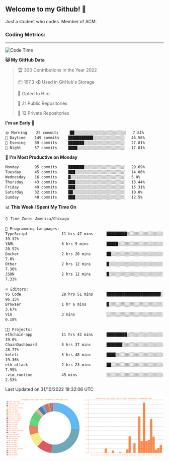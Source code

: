 ## Welcome to my Github! 👋

Just a student who codes. Member of ACM.

### Coding Metrics:

---

<!--START_SECTION:waka-->
![Code Time](http://img.shields.io/badge/Code%20Time-148%20hrs%2049%20mins-blue)

**🐱 My GitHub Data** 

> 🏆 300 Contributions in the Year 2022
 > 
> 📦 167.3 kB Used in GitHub's Storage 
 > 
> 💼 Opted to Hire
 > 
> 📜 21 Public Repositories 
 > 
> 🔑 12 Private Repositories  
 > 
**I'm an Early 🐤** 

```text
🌞 Morning    25 commits     ██░░░░░░░░░░░░░░░░░░░░░░░   7.81% 
🌆 Daytime    149 commits    ███████████░░░░░░░░░░░░░░   46.56% 
🌃 Evening    89 commits     ███████░░░░░░░░░░░░░░░░░░   27.81% 
🌙 Night      57 commits     ████░░░░░░░░░░░░░░░░░░░░░   17.81%

```
📅 **I'm Most Productive on Monday** 

```text
Monday       95 commits     ███████░░░░░░░░░░░░░░░░░░   29.69% 
Tuesday      45 commits     ███░░░░░░░░░░░░░░░░░░░░░░   14.06% 
Wednesday    16 commits     █░░░░░░░░░░░░░░░░░░░░░░░░   5.0% 
Thursday     43 commits     ███░░░░░░░░░░░░░░░░░░░░░░   13.44% 
Friday       49 commits     ███░░░░░░░░░░░░░░░░░░░░░░   15.31% 
Saturday     32 commits     ██░░░░░░░░░░░░░░░░░░░░░░░   10.0% 
Sunday       40 commits     ███░░░░░░░░░░░░░░░░░░░░░░   12.5%

```


📊 **This Week I Spent My Time On** 

```text
⌚︎ Time Zone: America/Chicago

💬 Programming Languages: 
TypeScript               11 hrs 47 mins      █████████░░░░░░░░░░░░░░░░   39.32% 
YAML                     6 hrs 9 mins        █████░░░░░░░░░░░░░░░░░░░░   20.52% 
Docker                   2 hrs 20 mins       ██░░░░░░░░░░░░░░░░░░░░░░░   7.8% 
Other                    2 hrs 12 mins       █░░░░░░░░░░░░░░░░░░░░░░░░   7.36% 
JSON                     2 hrs 12 mins       █░░░░░░░░░░░░░░░░░░░░░░░░   7.33%

🔥 Editors: 
VS Code                  28 hrs 51 mins      ████████████████████████░   96.15% 
Browser                  1 hr 6 mins         █░░░░░░░░░░░░░░░░░░░░░░░░   3.67% 
Vim                      3 mins              ░░░░░░░░░░░░░░░░░░░░░░░░░   0.18%

🐱‍💻 Projects: 
ethchain-app             11 hrs 42 mins      █████████░░░░░░░░░░░░░░░░   39.0% 
ChainDashboard           8 hrs 37 mins       ███████░░░░░░░░░░░░░░░░░░   28.77% 
keleti                   5 hrs 48 mins       ████░░░░░░░░░░░░░░░░░░░░░   19.36% 
eth-attack               2 hrs 23 mins       ██░░░░░░░░░░░░░░░░░░░░░░░   7.95% 
.vim_runtime             45 mins             ░░░░░░░░░░░░░░░░░░░░░░░░░   2.53%

```


 Last Updated on 31/10/2022 18:32:06 UTC
<!--END_SECTION:waka-->

<p align="center" >
<img width="49%" alt="Waka-stats" src="assets/waka-langs.svg"/>
<img width="50%" alt="Waka-stats-2" src="assets/waka-activs.svg"/>
</p>
